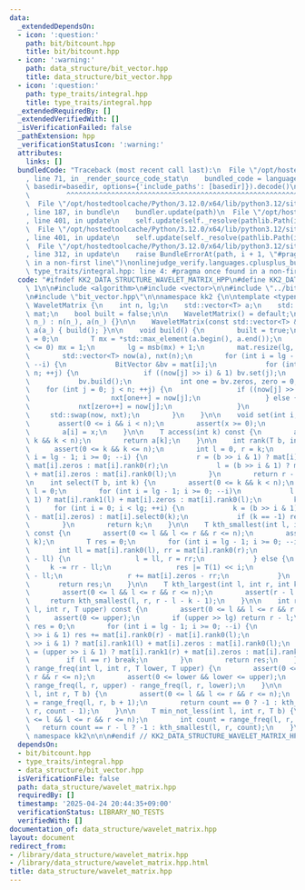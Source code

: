 ```yaml
---
data:
  _extendedDependsOn:
  - icon: ':question:'
    path: bit/bitcount.hpp
    title: bit/bitcount.hpp
  - icon: ':warning:'
    path: data_structure/bit_vector.hpp
    title: data_structure/bit_vector.hpp
  - icon: ':question:'
    path: type_traits/integral.hpp
    title: type_traits/integral.hpp
  _extendedRequiredBy: []
  _extendedVerifiedWith: []
  _isVerificationFailed: false
  _pathExtension: hpp
  _verificationStatusIcon: ':warning:'
  attributes:
    links: []
  bundledCode: "Traceback (most recent call last):\n  File \"/opt/hostedtoolcache/Python/3.12.0/x64/lib/python3.12/site-packages/onlinejudge_verify/documentation/build.py\"\
    , line 71, in _render_source_code_stat\n    bundled_code = language.bundle(stat.path,\
    \ basedir=basedir, options={'include_paths': [basedir]}).decode()\n          \
    \         ^^^^^^^^^^^^^^^^^^^^^^^^^^^^^^^^^^^^^^^^^^^^^^^^^^^^^^^^^^^^^^^^^^^^^^^^^^^^^^^^^\n\
    \  File \"/opt/hostedtoolcache/Python/3.12.0/x64/lib/python3.12/site-packages/onlinejudge_verify/languages/cplusplus.py\"\
    , line 187, in bundle\n    bundler.update(path)\n  File \"/opt/hostedtoolcache/Python/3.12.0/x64/lib/python3.12/site-packages/onlinejudge_verify/languages/cplusplus_bundle.py\"\
    , line 401, in update\n    self.update(self._resolve(pathlib.Path(included), included_from=path))\n\
    \  File \"/opt/hostedtoolcache/Python/3.12.0/x64/lib/python3.12/site-packages/onlinejudge_verify/languages/cplusplus_bundle.py\"\
    , line 401, in update\n    self.update(self._resolve(pathlib.Path(included), included_from=path))\n\
    \  File \"/opt/hostedtoolcache/Python/3.12.0/x64/lib/python3.12/site-packages/onlinejudge_verify/languages/cplusplus_bundle.py\"\
    , line 312, in update\n    raise BundleErrorAt(path, i + 1, \"#pragma once found\
    \ in a non-first line\")\nonlinejudge_verify.languages.cplusplus_bundle.BundleErrorAt:\
    \ type_traits/integral.hpp: line 4: #pragma once found in a non-first line\n"
  code: "#ifndef KK2_DATA_STRUCTURE_WAVELET_MATRIX_HPP\n#define KK2_DATA_STRUCTURE_WAVELET_MATRIX_HPP\
    \ 1\n\n#include <algorithm>\n#include <vector>\n\n#include \"../bit/bitcount.hpp\"\
    \n#include \"bit_vector.hpp\"\n\nnamespace kk2 {\n\ntemplate <typename T> struct\
    \ WaveletMatrix {\n    int n, lg;\n    std::vector<T> a;\n    std::vector<BitVector>\
    \ mat;\n    bool built = false;\n\n    WaveletMatrix() = default;\n\n    WaveletMatrix(int\
    \ n_) : n(n_), a(n_) {}\n\n    WaveletMatrix(const std::vector<T> &a_) : n(a_.size()),\
    \ a(a_) { build(); }\n\n    void build() {\n        built = true;\n        lg\
    \ = 0;\n        T mx = *std::max_element(a.begin(), a.end());\n        if (mx\
    \ <= 0) mx = 1;\n        lg = msb(mx) + 1;\n        mat.resize(lg, BitVector(n));\n\
    \        std::vector<T> now(a), nxt(n);\n        for (int i = lg - 1; i >= 0;\
    \ --i) {\n            BitVector &bv = mat[i];\n            for (int j = 0; j <\
    \ n; ++j) {\n                if ((now[j] >> i) & 1) bv.set(j);\n            }\n\
    \            bv.build();\n            int one = bv.zeros, zero = 0;\n        \
    \    for (int j = 0; j < n; ++j) {\n                if ((now[j] >> i) & 1) {\n\
    \                    nxt[one++] = now[j];\n                } else {\n        \
    \            nxt[zero++] = now[j];\n                }\n            }\n       \
    \     std::swap(now, nxt);\n        }\n    }\n\n    void set(int i, T x) {\n \
    \       assert(0 <= i && i < n);\n        assert(x >= 0);\n        assert(!built);\n\
    \        a[i] = x;\n    }\n\n    T access(int k) const {\n        assert(0 <=\
    \ k && k < n);\n        return a[k];\n    }\n\n    int rank(T b, int k) {\n  \
    \      assert(0 <= k && k <= n);\n        int l = 0, r = k;\n        for (int\
    \ i = lg - 1; i >= 0; --i) {\n            r = (b >> i & 1) ? mat[i].rank1(r) +\
    \ mat[i].zeros : mat[i].rank0(r);\n            l = (b >> i & 1) ? mat[i].rank1(l)\
    \ + mat[i].zeros : mat[i].rank0(l);\n        }\n        return r - l;\n    }\n\
    \n    int select(T b, int k) {\n        assert(0 <= k && k < n);\n        int\
    \ l = 0;\n        for (int i = lg - 1; i >= 0; --i)\n            l = (b >> i &\
    \ 1) ? mat[i].rank1(l) + mat[i].zeros : mat[i].rank0(l);\n        k += l;\n  \
    \      for (int i = 0; i < lg; ++i) {\n            k = (b >> i & 1) ? mat[i].select1(k\
    \ - mat[i].zeros) : mat[i].select0(k);\n            if (k == -1) return -1;\n\
    \        }\n        return k;\n    }\n\n    T kth_smallest(int l, int r, int k)\
    \ const {\n        assert(0 <= l && l <= r && r <= n);\n        assert(r - l >\
    \ k);\n        T res = 0;\n        for (int i = lg - 1; i >= 0; --i) {\n     \
    \       int ll = mat[i].rank0(l), rr = mat[i].rank0(r);\n            if (k < rr\
    \ - ll) {\n                l = ll, r = rr;\n            } else {\n           \
    \     k -= rr - ll;\n                res |= T(1) << i;\n                l += mat[i].zeros\
    \ - ll;\n                r += mat[i].zeros - rr;\n            }\n        }\n \
    \       return res;\n    }\n\n    T kth_largest(int l, int r, int k) const {\n\
    \        assert(0 <= l && l <= r && r <= n);\n        assert(r - l > k);\n   \
    \     return kth_smallest(l, r, r - l - k - 1);\n    }\n\n    int range_freq(int\
    \ l, int r, T upper) const {\n        assert(0 <= l && l <= r && r <= n);\n  \
    \      assert(0 <= upper);\n        if (upper >> lg) return r - l;\n        int\
    \ res = 0;\n        for (int i = lg - 1; i >= 0; --i) {\n            if (upper\
    \ >> i & 1) res += mat[i].rank0(r) - mat[i].rank0(l);\n            l = (upper\
    \ >> i & 1) ? mat[i].rank1(l) + mat[i].zeros : mat[i].rank0(l);\n            r\
    \ = (upper >> i & 1) ? mat[i].rank1(r) + mat[i].zeros : mat[i].rank0(r);\n   \
    \         if (l == r) break;\n        }\n        return res;\n    }\n\n    int\
    \ range_freq(int l, int r, T lower, T upper) {\n        assert(0 <= l && l <=\
    \ r && r <= n);\n        assert(0 <= lower && lower <= upper);\n        return\
    \ range_freq(l, r, upper) - range_freq(l, r, lower);\n    }\n\n    T max_not_greater(int\
    \ l, int r, T b) {\n        assert(0 <= l && l <= r && r <= n);\n        int count\
    \ = range_freq(l, r, b + 1);\n        return count == 0 ? -1 : kth_smallest(l,\
    \ r, count - 1);\n    }\n\n    T min_not_less(int l, int r, T b) {\n        assert(0\
    \ <= l && l <= r && r <= n);\n        int count = range_freq(l, r, b);\n     \
    \   return count == r - l ? -1 : kth_smallest(l, r, count);\n    }\n};\n\n} //\
    \ namespace kk2\n\n\n#endif // KK2_DATA_STRUCTURE_WAVELET_MATRIX_HPP\n"
  dependsOn:
  - bit/bitcount.hpp
  - type_traits/integral.hpp
  - data_structure/bit_vector.hpp
  isVerificationFile: false
  path: data_structure/wavelet_matrix.hpp
  requiredBy: []
  timestamp: '2025-04-24 20:44:35+09:00'
  verificationStatus: LIBRARY_NO_TESTS
  verifiedWith: []
documentation_of: data_structure/wavelet_matrix.hpp
layout: document
redirect_from:
- /library/data_structure/wavelet_matrix.hpp
- /library/data_structure/wavelet_matrix.hpp.html
title: data_structure/wavelet_matrix.hpp
---
```

